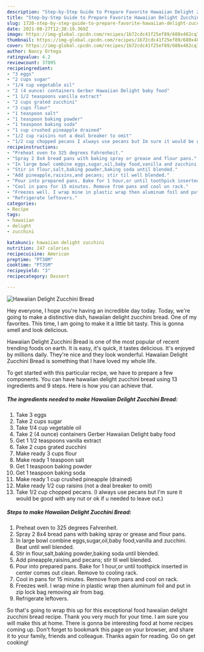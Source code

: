 ```yaml
---
description: "Step-by-Step Guide to Prepare Favorite Hawaiian Delight Zucchini Bread"
title: "Step-by-Step Guide to Prepare Favorite Hawaiian Delight Zucchini Bread"
slug: 1720-step-by-step-guide-to-prepare-favorite-hawaiian-delight-zucchini-bread
date: 2021-08-27T12:38:19.369Z
image: https://img-global.cpcdn.com/recipes/1b72cdc41f25ef89/680x482cq70/hawaiian-delight-zucchini-bread-recipe-main-photo.jpg
thumbnail: https://img-global.cpcdn.com/recipes/1b72cdc41f25ef89/680x482cq70/hawaiian-delight-zucchini-bread-recipe-main-photo.jpg
cover: https://img-global.cpcdn.com/recipes/1b72cdc41f25ef89/680x482cq70/hawaiian-delight-zucchini-bread-recipe-main-photo.jpg
author: Nancy Ortega
ratingvalue: 4.2
reviewcount: 37095
recipeingredient:
- "3 eggs"
- "2 cups sugar"
- "1/4 cup vegetable oil"
- "2 (4 ounce) containers Gerber Hawaiian Delight baby food"
- "1 1/2 teaspoons vanilla extract"
- "2 cups grated zucchini"
- "3 cups flour"
- "1 teaspoon salt"
- "1 teaspoon baking powder"
- "1 teaspoon baking soda"
- "1 cup crushed pineapple drained"
- "1/2 cup raisins not a deal breaker to omit"
- "1/2 cup chopped pecans I always use pecans but Im sure it would be good with any nut or ok if u needed to leave out"
recipeinstructions:
- "Preheat oven to 325 degrees Fahrenheit."
- "Spray 2 8x4 bread pans with baking spray or grease and flour pans."
- "In large bowl combine eggs,sugar,oil,baby food,vanilla and zucchini. Beat until well blended."
- "Stir in flour,salt,baking powder,baking soda until blended."
- "Add pineapple,raisins,and pecans; stir til well blended."
- "Pour into prepared pans. Bake for 1 hour,or until toothpick inserted in center comes out clean. Remove to cooling rack."
- "Cool in pans for 15 minutes. Remove from pans and cool on rack."
- "Freezes well. I wrap mine in plastic wrap then aluminum foil and put in zip lock bag removing air from bag."
- "Refrigerate leftovers."
categories:
- Recipe
tags:
- hawaiian
- delight
- zucchini

katakunci: hawaiian delight zucchini 
nutrition: 247 calories
recipecuisine: American
preptime: "PT30M"
cooktime: "PT35M"
recipeyield: "3"
recipecategory: Dessert

---
```



![Hawaiian Delight Zucchini Bread](https://img-global.cpcdn.com/recipes/1b72cdc41f25ef89/680x482cq70/hawaiian-delight-zucchini-bread-recipe-main-photo.jpg)

Hey everyone, I hope you're having an incredible day today. Today, we're going to make a distinctive dish, hawaiian delight zucchini bread. One of my favorites. This time, I am going to make it a little bit tasty. This is gonna smell and look delicious.



Hawaiian Delight Zucchini Bread is one of the most popular of recent trending foods on earth. It is easy, it's quick, it tastes delicious. It's enjoyed by millions daily. They're nice and they look wonderful. Hawaiian Delight Zucchini Bread is something that I have loved my whole life.


To get started with this particular recipe, we have to prepare a few components. You can have hawaiian delight zucchini bread using 13 ingredients and 9 steps. Here is how you can achieve that.

<!--inarticleads1-->

##### The ingredients needed to make Hawaiian Delight Zucchini Bread:

1. Take 3 eggs
1. Take 2 cups sugar
1. Take 1/4 cup vegetable oil
1. Take 2 (4 ounce) containers Gerber Hawaiian Delight baby food
1. Get 1 1/2 teaspoons vanilla extract
1. Take 2 cups grated zucchini
1. Make ready 3 cups flour
1. Make ready 1 teaspoon salt
1. Get 1 teaspoon baking powder
1. Get 1 teaspoon baking soda
1. Make ready 1 cup crushed pineapple (drained)
1. Make ready 1/2 cup raisins (not a deal breaker to omit)
1. Take 1/2 cup chopped pecans. (I always use pecans but I&#39;m sure it would be good with any nut or ok if u needed to leave out.)




<!--inarticleads2-->

##### Steps to make Hawaiian Delight Zucchini Bread:

1. Preheat oven to 325 degrees Fahrenheit.
1. Spray 2 8x4 bread pans with baking spray or grease and flour pans.
1. In large bowl combine eggs,sugar,oil,baby food,vanilla and zucchini. Beat until well blended.
1. Stir in flour,salt,baking powder,baking soda until blended.
1. Add pineapple,raisins,and pecans; stir til well blended.
1. Pour into prepared pans. Bake for 1 hour,or until toothpick inserted in center comes out clean. Remove to cooling rack.
1. Cool in pans for 15 minutes. Remove from pans and cool on rack.
1. Freezes well. I wrap mine in plastic wrap then aluminum foil and put in zip lock bag removing air from bag.
1. Refrigerate leftovers.




So that's going to wrap this up for this exceptional food hawaiian delight zucchini bread recipe. Thank you very much for your time. I am sure you will make this at home. There is gonna be interesting food at home recipes coming up. Don't forget to bookmark this page on your browser, and share it to your family, friends and colleague. Thanks again for reading. Go on get cooking!
